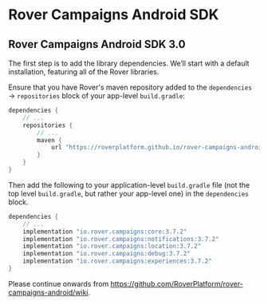 # Rover Campaigns Android SDK

## Rover Campaigns Android SDK 3.0

The first step is to add the library dependencies. We’ll start with a default
installation, featuring all of the Rover libraries.

Ensure that you have Rover's maven repository added to the `dependencies` →
`repositories` block of your app-level `build.gradle`:

```groovy
dependencies {
    // ...
    repositories {
        // ...
        maven {
            url "https://roverplatform.github.io/rover-campaigns-android/maven"
        }
    }
}
```

Then add the following to your application-level `build.gradle` file (not the
top level `build.gradle`, but rather your app-level one) in the `dependencies`
block.

```groovy
dependencies {
    // ...
    implementation "io.rover.campaigns:core:3.7.2"
    implementation "io.rover.campaigns:notifications:3.7.2"
    implementation "io.rover.campaigns:location:3.7.2"
    implementation "io.rover.campaigns:debug:3.7.2"
    implementation "io.rover.campaigns:experiences:3.7.2"
}
```

Please continue onwards from https://github.com/RoverPlatform/rover-campaigns-android/wiki.
